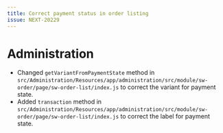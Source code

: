 ```yaml
---
title: Correct payment status in order listing
issue: NEXT-20229
---
```

# Administration
* Changed `getVariantFromPaymentState` method in `src/Administration/Resources/app/administration/src/module/sw-order/page/sw-order-list/index.js` to correct the variant for payment state.
* Added `transaction` method in `src/Administration/Resources/app/administration/src/module/sw-order/page/sw-order-list/index.js` to correct the label for payment state.
